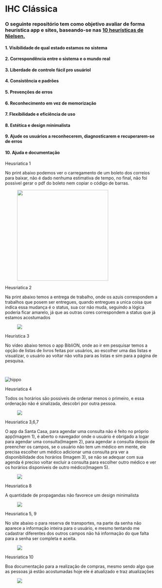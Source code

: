 <h1>IHC Clássica</h1>

<h3> O seguinte repositório tem como objetivo avaliar de forma heurística app e sites, baseando-se nas <a href="https://www.alura.com.br/artigos/10-heuristicas-de-nielsen-uma-formula-pra-evitar-erros-basicos-de-usabilidade">10 heurísticas de Nielsen. </a></h3>

<h4> 1. Visibilidade de qual estado estamos no sistema</h4>
<h4>2. Correspondência entre o sistema e o mundo real</h4>
<h4>3. Liberdade de controle fácil pro usuáriol</h4>
<h4>4. Consistência e padrões</h4>
<h4>5. Prevenções de erros</h4>
<h4>6. Reconhecimento em vez de memorização</h4>
<h4>7. Flexibilidade e eficiência de uso</h4>
<h4>8. Estética e design minimalista</h4>
<h4>9. Ajude os usuários a reconhecerem, diagnosticarem e recuperarem-se de erros</h4>
<h4>10. Ajuda e documentação</h4>




<p>Heusriatica 1<p>

<p>No print abaixo podemos ver o carregamento de um boleto dos correios para baixar, não é dado nenhuma estimativa de tempo, no final, não foi possivel gerar o pdf do boleto nem copiar o código de barras.<p>

 <figure>  
 <img src="img/correios.jpeg" width="300px"> 
 </figure>


 <p>Heusriatica 2<p>

<p>Na print abaixo temos a entrega de trabalho, onde os azuis correspondem a trabalhos que posem ser entregues, quando entregues a unica coisa que indica essa mudança é o status, sua cor não muda, seguindo a lógica poderia ficar amarelo, já que as outras cores correspondem a status que já estamos acostumados <p>

<figure> 
<img src="img/unip.jpg" >
</figure>


<p>Heurística 3<p>
<p>No vídeo abaixo temos o app BibliON, onde ao ir em pesquisar temos a opção de listas de livros feitas por usuários, ao escolher uma das listas e visualizar, o usuário ao voltar não volta para as listas e sim para a página de pesquisa.  </p>

<br>

![hippo](https://github.com/Joice-Araujo/Bertoti/blob/main/Intera%C3%A7%C3%A3o%20Humano%20Computador/IHC%20CL%C3%81SSICA%20(GUI)/img/BibliON.gif?raw=true)
<br>

 <p>Heusriatica 4<p>

 <p>Todos os horários são possiveis de ordenar menos o primeiro, e essa ordenação não é sinalizada, descobri por outra pessoa. <p>

 <figure> 
<img src="img/siga_heuri_4" >
</figure>




<p>Heusriatica 3,6,7<p>
<p> O app da Santa Casa, para agendar uma consulta não é feito no próprio app(Imagem 1), é aberto o navegador onde o usuário é obrigado a logar para agendar uma consulta(Imagem 2), para agendar a consulta depois de preencher os campos, se o usuário não tem um médico em mente, ele precisa escolher um médico adicionar uma consulta pra ver a disponibilidade dos horários (Imagem 3), se não se adequar com sua agenda é preciso voltar excluir a consulta para escolher outro médico e ver os horários disponíveis de outro médico(Imagem 5).<p>
  
 <figure>   
<img src="img/SntCasa.jpg">
</figure>

<p>Heusriatica 8 <p>

<p>A quantidade de propagandas não favorece um design minimalista<p>
 <figure>   
<img src="img/Propaganda.jpg">
</figure>


<p>Heusriatica 5, 9<p>

<p>No site abaixo o para reserva de transportes, na parte da senha não aparece a informação inteira para o usuário, e mesmo tentando me cadastrar diferentes dos outros campos não há informação do que falta para a senha ser completa e aceita.<p>

<figure> 
<img src="img/senhaCadastro.png" >
</figure>

<p>Heusriatica 10<p>

<p>Boa documentação para a realização de compras, mesmo sendo algo que as pessoas já estão acostumadas hoje ele é atualizado e traz atualizações<p>

<figure> 
<img src="img/ducumentacao.jpg" >
</figure>

    




